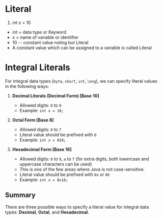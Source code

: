 # Literal

1. int x = 10

- int = data type or Keyword 
- x = name of variable  or identifier 
- 10 -- constant value noting but Literal
- A constant value  which can be assigned to a variable is called Literal 


# Integral Literals

For integral data types (`byte`, `short`, `int`, `long`), we can specify literal values in the following ways:

1. **Decimal Literals (Decimal Form) [Base 10]**
   - Allowed digits: `0` to `9`
   - Example: `int x = 10;`

2. **Octal Form [Base 8]**
   - Allowed digits: `0` to `7`
   - Literal value should be prefixed with `0`
   - Example: `int x = 010;`

3. **Hexadecimal Form [Base 16]**
   - Allowed digits: `0` to `9`, `a` to `f` (for extra digits, both lowercase and uppercase characters can be used)
   - This is one of the few areas where Java is not case-sensitive.
   - Literal value should be prefixed with `0x` or `0X`
   - Example: `int x = 0x10;`

## Summary

There are three possible ways to specify a literal value for integral data types: **Decimal**, **Octal**, and **Hexadecimal**.
